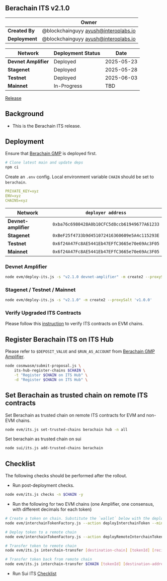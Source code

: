 ## Berachain ITS v2.1.0

|                | **Owner**                              |
| -------------- | -------------------------------------- |
| **Created By** | @blockchainguyy <ayush@interoplabs.io> |
| **Deployment** | @blockchainguyy <ayush@interoplabs.io> |

| **Network**          | **Deployment Status** | **Date**   |
| -------------------- | --------------------- | ---------- |
| **Devnet Amplifier** | Deployed              | 2025-05-23 |
| **Stagenet**         | Deployed              | 2025-05-28 |
| **Testnet**          | Deployed              | 2025-06-03 |
| **Mainnet**          | In-Progress           | TBD        |

[Release](https://github.com/axelarnetwork/interchain-token-service/releases/tag/v2.1.0)

## Background

- This is the Berachain ITS release.

## Deployment

Ensure that [Berachain GMP](../evm/2025-05-Berachain-GMP-v6.0.4.md) is deployed first.

```bash
# Clone latest main and update deps
npm ci
```

Create an `.env` config. Local environment variable `CHAIN` should be set to `berachain`.

```yaml
PRIVATE_KEY=xyz
ENV=xyz
CHAINS=xyz
```

| Network              | `deployer address`                           |
| -------------------- | -------------------------------------------- |
| **Devnet-amplifier** | `0xba76c6980428A0b10CFC5d8ccb61949677A61233` |
| **Stagenet**         | `0xBeF25f4733b9d451072416360609e5A4c115293E` |
| **Testnet**          | `0x6f24A47Fc8AE5441Eb47EFfC3665e70e69Ac3F05` |
| **Mainnet**          | `0x6f24A47Fc8AE5441Eb47EFfC3665e70e69Ac3F05` |

### Devnet Amplifier

```bash
node evm/deploy-its.js -s "v2.1.0 devnet-amplifier" -m create2 --proxySalt 'v1.0.0 devnet-amplifier'
```

### Stagenet / Testnet / Mainnet

```bash
node evm/deploy-its.js -s "v2.1.0" -m create2 --proxySalt 'v1.0.0'
```

### Verify Upgraded ITS Contracts

Please follow this [instruction](https://github.com/axelarnetwork/axelar-contract-deployments/tree/main/evm#contract-verification) to verify ITS contracts on EVM chains.

## Register Berachain ITS on ITS Hub

Please refer to `$DEPOSIT_VALUE` and `$RUN_AS_ACCOUNT` from [Berachain GMP Amplifier](../cosmwasm/2025-04-Berachain-GMP-v6.0.4.md).

```bash
node cosmwasm/submit-proposal.js \
    its-hub-register-chains $CHAIN \
    -t "Register $CHAIN on ITS Hub" \
    -d "Register $CHAIN on ITS Hub" \
```

## Set Berachain as trusted chain on remote ITS contracts

Set Berachain as trusted chain on remote ITS contracts for EVM and non-EVM chains.

```bash
node evm/its.js set-trusted-chains berachain hub -n all
```

Set berachain as trusted chain on sui 

```bash
node sui/its.js add-trusted-chains berachain 
```

## Checklist

The following checks should be performed after the rollout.

- Run post-deployment checks.

```bash
node evm/its.js checks -n $CHAIN -y
```

- Run the following for two EVM chains (one Amplifier, one consensus, with different decimals for each token)

```bash
# Create a token on chain. Substitute the `wallet` below with the deployer key
node evm/interchainTokenFactory.js --action deployInterchainToken --minter [minter-address] --name "test" --symbol "TST" --decimals 6 --initialSupply 10000 --salt "salt1234" -n $CHAIN

# Deploy token to a remote chain
node evm/interchainTokenFactory.js --action deployRemoteInterchainToken --destinationChain [destination-chain] --salt "salt1234" --gasValue [gas-value] -y -n $CHAIN

# Transfer token to remote chain
node evm/its.js interchain-transfer [destination-chain] [tokenId] [recipient] 1 --gasValue [gas-value] -n $CHAIN

# Transfer token back from remote chain
node evm/its.js interchain-transfer $CHAIN [tokenId] [destination-address] 1 --gasValue [gas-value] -n [destination-chain]
```

- Run Sui ITS [Checklist](https://github.com/axelarnetwork/axelar-contract-deployments/blob/main/releases/sui/2025-03-ITS-v1.1.3.md#checklist)
